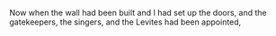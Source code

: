 Now when the wall had been built and I had set up the doors, and the gatekeepers, the singers, and the Levites had been appointed,

